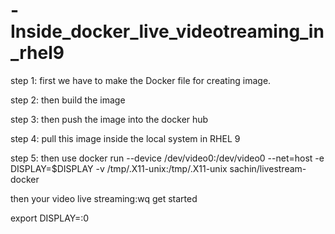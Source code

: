 # -Inside_docker_live_videotreaming_in_rhel9

step 1: first we have to make the Docker file for creating image.

step 2: then build the image

step 3: then push the image into the docker hub

step 4: pull this image inside the local system in RHEL 9

step 5: then use  docker run --device /dev/video0:/dev/video0 --net=host -e DISPLAY=$DISPLAY -v /tmp/.X11-unix:/tmp/.X11-unix sachin/livestream-docker

then your video live streaming:wq get started

export DISPLAY=:0